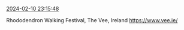[2024-02-10 23:15:48](https://mstdn.social/@hill_wanderer/111909729006025471)

Rhododendron Walking Festival, The Vee, Ireland <a href="https://www.vee.ie/" target="_blank" rel="nofollow noopener noreferrer" translate="no">https://www.<span class="">vee.ie/</a>